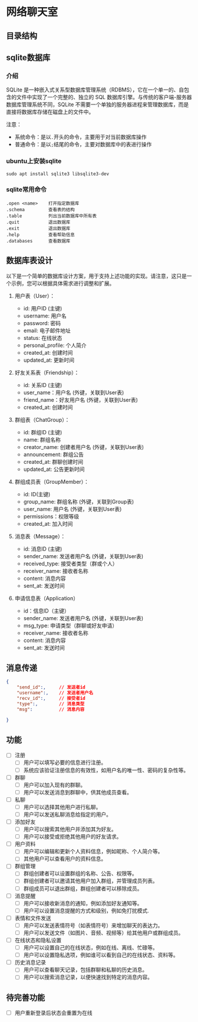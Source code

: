 # 网络聊天室

## 目录结构

## sqlite数据库

### 介绍
SQLite 是一种嵌入式关系型数据库管理系统（RDBMS），它在一个单一的、自包含的文件中实现了一个完整的、独立的 SQL 数据库引擎。与传统的客户端-服务器数据库管理系统不同，SQLite 不需要一个单独的服务器进程来管理数据库，而是直接将数据库存储在磁盘上的文件中。

注意：
- 系统命令：是以`.`开头的命令，主要用于对当前数据库操作
- 普通命令：是以`;`结尾的命令，主要对数据库中的表进行操作

### ubuntu上安装sqlite
```
sudo apt install sqlite3 libsqlite3-dev
```
### sqlite常用命令

```sqlite
.open <name>    打开指定数据库
.schema         查看表的结构
.table          列出当前数据库中所有表
.quit           退出数据库
.exit           退出数据库
.help           查看帮助信息
.databases      查看数据库
```
## 数据库表设计
以下是一个简单的数据库设计方案，用于支持上述功能的实现。请注意，这只是一个示例，您可以根据具体需求进行调整和扩展。

1. 用户表（User）：
   - id: 用户ID (主键)
   - username: 用户名
   - password: 密码
   - email: 电子邮件地址
   - status: 在线状态
   - personal_profile: 个人简介
   - created_at: 创建时间
   - updated_at: 更新时间

2. 好友关系表（Friendship）：
   - id: 关系ID (主键)
   - user_name：用户名 (外键，关联到User表)
   - friend_name：好友用户名 (外键，关联到User表)
   - created_at: 创建时间

3. 群组表（ChatGroup）：
   - id: 群组ID (主键)
   - name: 群组名称
   - creator_name: 创建者用户名 (外键，关联到User表)
   - announcement: 群组公告
   - created_at: 群聊创建时间
   - updated_at: 公告更新时间

4. 群组成员表（GroupMember）：
   - id: ID(主键)
   - group_name: 群组名称 (外键，关联到Group表)
   - user_name: 用户名 (外键，关联到User表)
   - permissions：权限等级
   - created_at: 加入时间

5. 消息表（Message）：
   - id: 消息ID (主键)
   - sender_name: 发送者用户名 (外键，关联到User表)
   - received_type: 接受者类型（群或个人）
   - receiver_name: 接收者名称
   - content: 消息内容
   - sent_at: 发送时间
6. 申请信息表（Application）
   - id：信息ID（主键）
   - sender_name: 发送者用户名 (外键，关联到User表)
   - msg_type: 申请类型（群聊或好友申请）
   - receiver_name: 接收者名称
   - content: 消息内容
   - sent_at: 发送时间

## 消息传递
```JSON
{
    "send_id":,     // 发送者id
    "username":,    // 发送者用户名
    "recv_id":,     // 接受者id
    "type":,        // 消息类型
    "msg":          // 消息内容

}
```

## 功能
- [ ] 注册
    - [ ] 用户可以填写必要的信息进行注册。
    - [ ] 系统应该验证注册信息的有效性，如用户名的唯一性、密码的复杂性等。

- [ ] 群聊
    - [ ] 用户可以加入现有的群聊。
    - [ ] 用户可以发送消息到群聊中，供其他成员查看。

- [ ] 私聊
    - [ ] 用户可以选择其他用户进行私聊。
    - [ ] 用户可以发送私聊消息给指定的用户。

- [ ] 添加好友
    - [ ] 用户可以搜索其他用户并添加其为好友。
    - [ ] 用户可以接受或拒绝其他用户的好友请求。

- [ ] 用户资料
    - [ ] 用户可以编辑和更新个人资料信息，例如昵称、个人简介等。
    - [ ] 其他用户可以查看用户的资料信息。

- [ ] 群组管理
    - [ ] 群组创建者可以设置群组的名称、公告、权限等。
    - [ ] 群组创建者可以邀请其他用户加入群组，并管理成员列表。
    - [ ] 群组成员可以退出群组，群组创建者可以移除成员。

- [ ] 消息提醒
    - [ ] 用户可以接收新消息的通知，例如添加好友通知等。 
    - [ ] 用户可以设置消息提醒的方式和级别，例如免打扰模式.

- [ ] 表情和文件发送
    - [ ] 用户可以发送表情符号（如表情符号）来增加聊天的表达力。
    - [ ] 用户可以发送文件（如图片、音频、视频等）给其他用户或群组成员。

- [ ] 在线状态和隐私设置
    - [ ] 用户可以设置自己的在线状态，例如在线、离线、忙碌等。
    - [ ] 用户可以设置隐私选项，例如谁可以看到自己的在线状态、资料等。

- [ ] 历史消息记录
    - [ ] 用户可以查看聊天记录，包括群聊和私聊的历史消息。
    - [ ] 用户可以搜索消息记录，以便快速找到特定的消息内容。

## 待完善功能
- [ ] 用户重新登录后状态会重置为在线